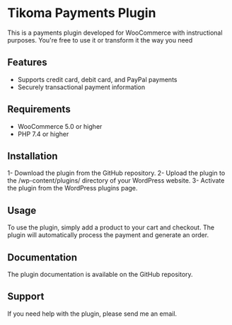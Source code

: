 # Tikoma Payments Plugin
  This is a payments plugin developed for WooCommerce with instructional purposes. You're free to use it or transform it the way you need

## Features
  - Supports credit card, debit card, and PayPal payments
  - Securely transactional payment information

## Requirements
  - WooCommerce 5.0 or higher
  - PHP 7.4 or higher

## Installation
  1- Download the plugin from the GitHub repository.
  2- Upload the plugin to the /wp-content/plugins/ directory of your WordPress website.
  3- Activate the plugin from the WordPress plugins page.

## Usage
  To use the plugin, simply add a product to your cart and checkout. The plugin will automatically process the payment and generate an order.

## Documentation
  The plugin documentation is available on the GitHub repository.

## Support
  If you need help with the plugin, please send me an email.
